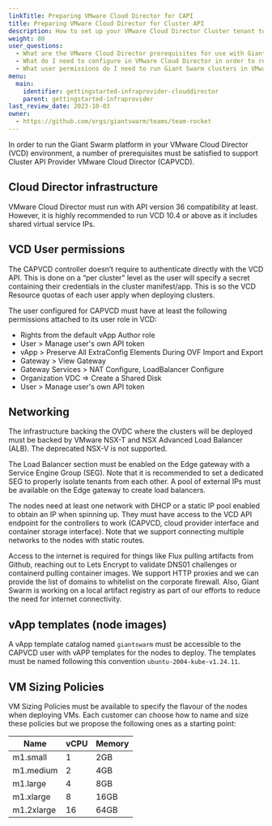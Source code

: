```yaml
---
linkTitle: Preparing VMware Cloud Director for CAPI
title: Preparing VMware Cloud Director for Cluster API
description: How to set up your VMware Cloud Director Cluster tenant to run Giant Swarm management clusters and workload clusters under your jurisdiction.
weight: 80
user_questions:
  - What are the VMware Cloud Director prerequisites for use with Giant Swarm?
  - What do I need to configure in VMware Cloud Director in order to run Giant Swarm clusters?
  - What user permissions do I need to run Giant Swarm clusters in VMware Cloud Director?
menu:
  main:
    identifier: gettingstarted-infraprovider-clouddirector
    parent: gettingstarted-infraprovider
last_review_date: 2023-10-03
owner:
  - https://github.com/orgs/giantswarm/teams/team-rocket
---
```

In order to run the Giant Swarm platform in your VMware Cloud Director (VCD) environment, a number of prerequisites must be satisfied to support Cluster API Provider VMware Cloud Director (CAPVCD).

## Cloud Director infrastructure

VMware Cloud Director must run with API version 36 compatibility at least. However, it is highly recommended to run VCD 10.4 or above as it includes shared virtual service IPs.

## VCD User permissions

The CAPVCD controller doesn’t require to authenticate directly with the VCD API. This is done on a “per cluster” level as the user will specify a secret containing their credentials in the cluster manifest/app. This is so the VCD Resource quotas of each user apply when deploying clusters.

The user configured for CAPVCD must have at least the following permissions attached to its user role in VCD:

* Rights from the default vApp Author role
* User > Manage user's own API token
* vApp > Preserve All ExtraConfig Elements During OVF Import and Export
* Gateway > View Gateway
* Gateway Services > NAT Configure, LoadBalancer Configure
* Organization VDC => Create a Shared Disk
* User > Manage user's own API token

## Networking

The infrastructure backing the OVDC where the clusters will be deployed must be backed by VMware NSX-T and NSX Advanced Load Balancer (ALB). The deprecated NSX-V is not supported.

The Load Balancer section must be enabled on the Edge gateway with a Service Engine Group (SEG). Note that it is recommended to set a dedicated SEG to properly isolate tenants from each other. A pool of external IPs must be available on the Edge gateway to create load balancers.

The nodes need at least one network with DHCP or a static IP pool enabled to obtain an IP when spinning up. They must have access to the VCD API endpoint for the controllers to work (CAPVCD, cloud provider interface and container storage interface). Note that we support connecting multiple networks to the nodes with static routes.

Access to the internet is required for things like Flux pulling artifacts from Github, reaching out to Lets Encrypt to validate DNS01 challenges or containerd pulling container images. We support HTTP proxies and we can provide the list of domains to whitelist on the corporate firewall. Also, Giant Swarm is working on a local artifact registry as part of our efforts to reduce the need for internet connectivity.

## vApp templates (node images)

A vApp template catalog named `giantswarm` must be accessible to the CAPVCD user with vAPP templates for the nodes to deploy. The templates must be named following this convention `ubuntu-2004-kube-v1.24.11`.

## VM Sizing Policies

VM Sizing Policies must be available to specify the flavour of the nodes when deploying VMs. Each customer can choose how to name and size these policies but we propose the following ones as a starting point:

| Name | vCPU | Memory |
|------|------|--------|
| m1.small | 1 | 2GB |
| m1.medium | 2 | 4GB |
| m1.large | 4 | 8GB |
| m1.xlarge | 8 | 16GB |
| m1.2xlarge | 16 | 64GB |
